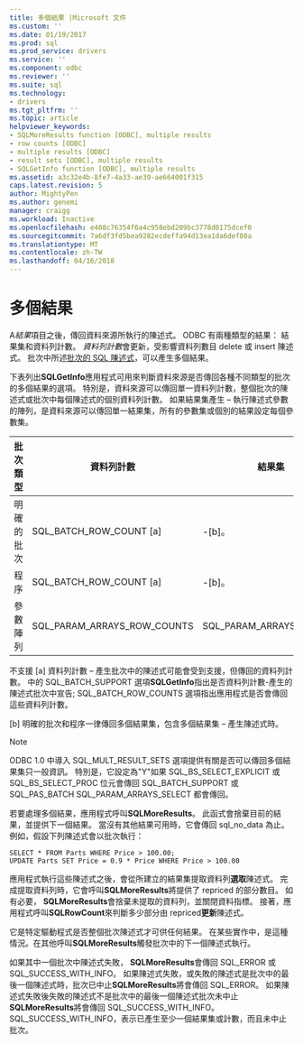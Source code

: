 ```yaml
---
title: 多個結果 |Microsoft 文件
ms.custom: ''
ms.date: 01/19/2017
ms.prod: sql
ms.prod_service: drivers
ms.service: ''
ms.component: odbc
ms.reviewer: ''
ms.suite: sql
ms.technology:
- drivers
ms.tgt_pltfrm: ''
ms.topic: article
helpviewer_keywords:
- SQLMoreResults function [ODBC], multiple results
- row counts [ODBC]
- multiple results [ODBC]
- result sets [ODBC], multiple results
- SQLGetInfo function [ODBC], multiple results
ms.assetid: a3c32e4b-8fe7-4a33-ae39-ae664001f315
caps.latest.revision: 5
author: MightyPen
ms.author: genemi
manager: craigg
ms.workload: Inactive
ms.openlocfilehash: e408c76354f6a4c958ebd209bc3778d0175dcef0
ms.sourcegitcommit: 7a6df3fd5bea9282ecdeffa94d13ea1da6def80a
ms.translationtype: MT
ms.contentlocale: zh-TW
ms.lasthandoff: 04/16/2018
---
```

# <a name="multiple-results"></a>多個結果
A*結果*項目之後，傳回資料來源所執行的陳述式。 ODBC 有兩種類型的結果： 結果集和資料列計數。 *資料列計數*會更新，受影響資料列數目 delete 或 insert 陳述式。 批次中所述[批次的 SQL 陳述式](../../../odbc/reference/develop-app/batches-of-sql-statements.md)，可以產生多個結果。  
  
 下表列出**SQLGetInfo**應用程式可用來判斷資料來源是否傳回各種不同類型的批次的多個結果的選項。 特別是，資料來源可以傳回單一資料列計數，整個批次的陳述式或批次中每個陳述式的個別資料列計數。 如果結果集產生 – 執行陳述式參數的陣列，是資料來源可以傳回單一結果集，所有的參數集或個別的結果設定每個參數集。  
  
|批次類型|資料列計數|結果集|  
|----------------|----------------|-----------------|  
|明確的批次|SQL_BATCH_ROW_COUNT [a]|-[b]。|  
|程序|SQL_BATCH_ROW_COUNT [a]|-[b]。|  
|參數陣列|SQL_PARAM_ARRAYS_ROW_COUNTS|SQL_PARAM_ARRAYS_SELECTS|  
  
 不支援 [a] 資料列計數 – 產生批次中的陳述式可能會受到支援，但傳回的資料列計數。 中的 SQL_BATCH_SUPPORT 選項**SQLGetInfo**指出是否資料列計數-產生的陳述式批次中宣告; SQL_BATCH_ROW_COUNTS 選項指出應用程式是否會傳回這些資料列計數。  
  
 [b] 明確的批次和程序一律傳回多個結果集，包含多個結果集 – 產生陳述式時。  
  
> [!NOTE]  
>  ODBC 1.0 中導入 SQL_MULT_RESULT_SETS 選項提供有關是否可以傳回多個結果集只一般資訊。 特別是，它設定為"Y"如果 SQL_BS_SELECT_EXPLICIT 或 SQL_BS_SELECT_PROC 位元會傳回 SQL_BATCH_SUPPORT 或 SQL_PAS_BATCH SQL_PARAM_ARRAYS_SELECT 都會傳回。  
  
 若要處理多個結果，應用程式呼叫**SQLMoreResults**。 此函式會捨棄目前的結果，並提供下一個結果。 當沒有其他結果可用時，它會傳回 sql_no_data 為止。 例如，假設下列陳述式會以批次執行：  
  
```  
SELECT * FROM Parts WHERE Price > 100.00;  
UPDATE Parts SET Price = 0.9 * Price WHERE Price > 100.00  
```  
  
 應用程式執行這些陳述式之後，會從所建立的結果集提取資料列**選取**陳述式。 完成提取資料列時，它會呼叫**SQLMoreResults**將提供了 repriced 的部分數目。 如有必要， **SQLMoreResults**會捨棄未提取的資料列，並關閉資料指標。 接著，應用程式呼叫**SQLRowCount**來判斷多少部分由 repriced**更新**陳述式。  
  
 它是特定驅動程式是否整個批次陳述式才可供任何結果。 在某些實作中，是這種情況。在其他呼叫**SQLMoreResults**觸發批次中的下一個陳述式執行。  
  
 如果其中一個批次中陳述式失敗， **SQLMoreResults**會傳回 SQL_ERROR 或 SQL_SUCCESS_WITH_INFO。 如果陳述式失敗，或失敗的陳述式是批次中的最後一個陳述式時，批次已中止**SQLMoreResults**將會傳回 SQL_ERROR。 如果陳述式失敗後失敗的陳述式不是批次中的最後一個陳述式批次未中止**SQLMoreResults**將會傳回 SQL_SUCCESS_WITH_INFO。 SQL_SUCCESS_WITH_INFO，表示已產生至少一個結果集或計數，而且未中止批次。
